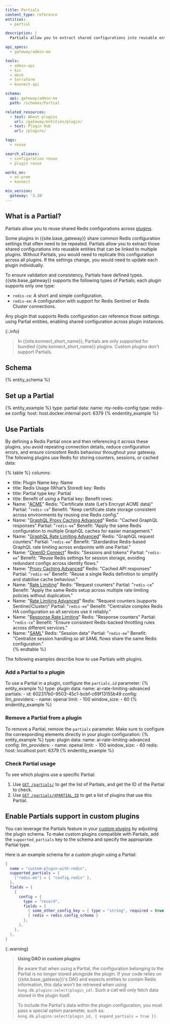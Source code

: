 ```yaml
---
title: Partials
content_type: reference
entities:
  - partial

description: |
  Partials allow you to extract shared configurations into reusable entities that can be linked to multiple plugins

api_specs:
  - gateway/admin-ee

tools:
  - admin-api
  - kic
  - deck
  - terraform
  - konnect-api

schema:
  api: gateway/admin-ee
  path: /schemas/Partial

related_resources:
  - text: About plugins
    url: /gateway/entities/plugin/
  - text: Plugin Hub
    url: /plugins/

tags:
  - reuse

search_aliases:
  - configuration reuse
  - plugin reuse

works_on:
  - on-prem
  - konnect

min_version:
  gateway: '3.10'
---
```


## What is a Partial?

Partials allow you to reuse shared Redis configurations across [plugins](/gateway/entities/plugin/).

Some plugins in {{site.base_gateway}} share common Redis configuration settings that often need to be repeated. 
Partials allow you to extract those shared configurations into reusable entities that can be linked to multiple plugins.
Without Partials, you would need to replicate this configuration across all plugins. If the settings change, you would need to update each plugin individually.

To ensure validation and consistency, Partials have defined types.
{{site.base_gateway}} supports the following types of Partials; each plugin supports only one type:
- `redis-ce`: A short and simple configuration.
- `redis-ee`: A configuration with support for Redis Sentinel or Redis Cluster connections.

Any plugin that supports Redis configuration can reference those settings using Partial entities, enabling shared configuration across plugin instances.

{:.info}
> In {{site.konnect_short_name}}, Partials are only supported for bundled {{site.konnect_short_name}} plugins. Custom plugins don't support Partials.

## Schema

{% entity_schema %}

## Set up a Partial

{% entity_example %}
type: partial
data:
  name: my-redis-config
  type: redis-ee
  config:
    host: host.docker.internal
    port: 6379
{% endentity_example %}

## Use Partials

 By defining a Redis Partial once and then referencing it across these plugins, you avoid repeating connection details, reduce configuration errors, and ensure consistent Redis behaviour throughout your gateway. The following plugins use Redis for storing counters, sessions, or cached data:

{% table %}
columns:
  - title: Plugin Name
    key: Name
  - title: Redis Usage (What’s Stored)
    key: Redis
  - title: Partial type
    key: Partial  
  - title: Benefit of using a Partial
    key: Benefit
rows:
  - Name: "[ACME](/plugins/acme/)"
    Redis: "Certificate state (Let’s Encrypt ACME data)"
    Partial: "`redis-ce`"
    Benefit: "Keep certificate state storage consistent across environments by reusing one Redis config."
  - Name: "[GraphQL Proxy Caching Advanced](/plugins/graphql-proxy-cache-advanced/)"
    Redis: "Cached GraphQL responses"
    Partial: "`redis-ee`"
    Benefit: "Apply the same Redis configuration to multiple GraphQL caches for easier management."
  - Name: "[GraphQL Rate Limiting Advanced](/plugins/graphql-rate-limiting-advanced/)"
    Redis: "GraphQL request counters"
    Partial: "`redis-ee`"
    Benefit: "Standardise Redis-based GraphQL rate limiting across endpoints with one Partial."
  - Name: "[OpenID Connect](/plugins/openid-connect/)"
    Redis: "Sessions and tokens"
    Partial: "`redis-ee`"
    Benefit: "Reuse Redis settings for session storage, avoiding redundant configs across identity flows."
  - Name: "[Proxy Caching Advanced](/plugins/proxy-cache-advanced/)"
    Redis: "Cached API responses"
    Partial: "`redis-ee`"
    Benefit: "Reuse a single Redis definition to simplify and stabilise cache behaviour."
  - Name: "[Rate Limiting](/plugins/rate-limiting/)"
    Redis: "Request counters"
    Partial: "`redis-ce`"
    Benefit: "Apply the same Redis setup across multiple rate limiting policies without duplication."
  - Name: "[Rate Limiting Advanced](/plugins/rate-limiting-advanced/)"
    Redis: "Request counters (supports Sentinel/Cluster)"
    Partial: "`redis-ee`"
    Benefit: "Centralize complex Redis HA configuration so all services use it reliably."
  - Name: "[Response Rate Limiting](/plugins/response-ratelimiting/)"
    Redis: "Response counters"
    Partial: "`redis-ce`"
    Benefit: "Ensure consistent Redis-backed throttling rules across different services."
  - Name: "[SAML](/plugins/saml/)"
    Redis: "Session data"
    Partial: "`redis-ee`"
    Benefit: "Centralize session handling so all SAML flows share the same Redis configuration."              
{% endtable %}

The following examples describe how to use Partials with plugins.

### Add a Partial to a plugin

To use a Partial in a plugin, configure the `partials.id` parameter:
{% entity_example %}
type: plugin
data:
  name: ai-rate-limiting-advanced
  partials: 
    - id: 602317b0-9503-45c1-bcbf-c69f13155b49
  config:
    llm_providers:
    - name: openai
      limit:
      - 100
      window_size:
      - 60
{% endentity_example %}

### Remove a Partial from a plugin

To remove a Partial, remove the `partials` parameter. Make sure to configure the corresponding elements directly in your plugin configuration:
{% entity_example %}
type: plugin
data:
  name: ai-rate-limiting-advanced
  config:
    llm_providers:
    - name: openai
      limit:
      - 100
      window_size:
      - 60
    redis:
      host: localhost
      port: 6379
{% endentity_example %}

### Check Partial usage

To see which plugins use a specific Partial:
1. Use [`GET /partials/`](/api/gateway/admin-ee/#/operations/listPartials) to get the list of Partials, and get the ID of the Partial to check.
1. Use [`GET /partials/$PARTIAL_ID`](/api/gateway/admin-ee/#/operations/getPartial) to get a list of plugins that use this Partial.

## Enable Partials support in custom plugins

You can leverage the Partials feature in your [custom plugins](/custom-plugins/reference/) by adjusting the plugin schema.
To make custom plugins compatible with Partials, add the `supported_partials` key to the schema and specify
the appropriate Partial type.

Here is an example schema for a custom plugin using a Partial:
```lua
{
  name = "custom-plugin-with-redis",
  supported_partials = {
    ["redis-ee"] = { "config.redis" },
  },
  fields = {
    {
      config = {
        type = "record",
        fields = {
          { some_other_config_key = { type = "string", required = true }},
          { redis = redis.config_schema }
        },
      },
    },
  },
}
```

{:.warning} 
> **Using DAO in custom plugins**
> 
> Be aware that when using a Partial, the configuration belonging to the Partial is no longer stored alongside
> the plugin. If your code relies on {{site.base_gateway}}'s DAO and expects entities to contain Redis information,
> this data won't be retrieved when using `kong.db.plugins:select(plugin_id)`.
> Such a call will only fetch data stored in the plugin itself.
>
> To include the Partial's data within the plugin configuration, you must pass a special option parameter,
> such as: `kong.db.plugins:select(plugin_id, { expand_partials = true })`.
